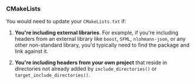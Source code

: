 ### CMakeLists

You would need to update your `CMakeLists.txt` if:

1. **You're including external libraries**. For example, if you're including headers from an external library like `boost`, `SFML`, `nlohmann-json`, or any other non-standard library, you'd typically need to find the package and link against it.

2. **You're including headers from your own project** that reside in directories not already added by `include_directories()` or `target_include_directories()`.